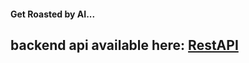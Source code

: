 #### Get Roasted by AI...

## backend api available here: <a href="https://huggingface.co/spaces/prafuel/r2">RestAPI</a>
